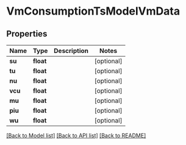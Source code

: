 # VmConsumptionTsModelVmData

## Properties
Name | Type | Description | Notes
------------ | ------------- | ------------- | -------------
**su** | **float** |  | [optional] 
**tu** | **float** |  | [optional] 
**nu** | **float** |  | [optional] 
**vcu** | **float** |  | [optional] 
**mu** | **float** |  | [optional] 
**piu** | **float** |  | [optional] 
**wu** | **float** |  | [optional] 

[[Back to Model list]](../README.md#documentation-for-models) [[Back to API list]](../README.md#documentation-for-api-endpoints) [[Back to README]](../README.md)


